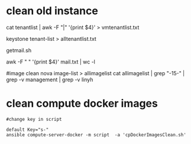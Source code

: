 # clean old instance

cat tenantlist  | awk -F "|" '{print $4}'  > vmtenantlist.txt

keystone tenant-list > alltenantlist.txt

getmail.sh

awk -F " " '{print $4}' mail.txt | wc -l



#image clean
nova image-list > allimagelist
cat allimagelist  | grep "\-15\-"  | grep -v management | grep -v linyh


# clean compute docker images
``` shell
#change key in script

default Key="s-"
ansible compute-server-docker -m script  -a 'cpDockerImagesClean.sh'
```
